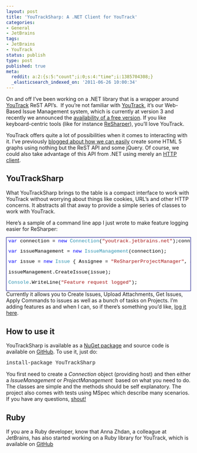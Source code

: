 ```yaml
---
layout: post
title: 'YouTrackSharp: A .NET Client for YouTrack'
categories:
- General
- JetBrains
tags:
- JetBrains
- YouTrack
status: publish
type: post
published: true
meta:
  reddit: a:2:{s:5:"count";i:0;s:4:"time";i:1385704308;}
  _elasticsearch_indexed_on: '2011-06-26 10:00:34'
---
```

<p align="left">On and off I’ve been working on a .NET library that is a wrapper around <a href="http://www.jetbrains.com/youtrack/">YouTrack</a> ReST API’s.  If you’re not familiar with <a href="http://www.jetbrains.com/youtrack/">YouTrack</a>, it’s our Web-Based Issue Management system, which is currently at version 3 and recently we announced the <a href="http://www.jetbrains.com/youtrack/buy/index.jsp">availability of a free version</a>. If you like keyboard-centric tools (like for instance <a href="http://www.jetbrains.com/resharper">ReSharper</a>), you’ll love YouTrack.</p>
<p align="left">YouTrack offers quite a lot of possibilities when it comes to interacting with it. I’ve previously <a href="http://hadihariri.com/2010/12/14/generating-graphs-for-youtrack-with-html-5-and-jquery/">blogged about how we can easily</a> create some HTML 5 graphs using nothing but the ReST API and some jQuery. Of course, we could also take advantage of this API from .NET using merely an <a href="http://hadihariri.com/2011/01/16/easyhttp/">HTTP client</a>.</p>

<h2 align="left">YouTrackSharp</h2>
<p align="left">What YouTrackSharp brings to the table is a compact interface to work with YouTrack without worrying about things like cookies, URL’s and other HTTP concerns. It abstracts all that away to provide a simple series of classes to work with YouTrack.</p>
<p align="left">Here’s a sample of a command line app I just wrote to make feature logging easier for ReSharper:</p>

<div id="scid:9ce6104f-a9aa-4a17-a79f-3a39532ebf7c:ed07736c-dbcc-43b4-9370-bd05ee44e98c" class="wlWriterEditableSmartContent" style="display:inline;float:none;margin:0;padding:0;">
<div style="border:#000080 1px solid;color:#000;font-family:'Courier New', Courier, Monospace;font-size:10pt;">
<div style="background-color:#ffffff;overflow:auto;white-space:nowrap;padding:2px 5px;"><span style="color:#0000ff;">var</span> connection = <span style="color:#0000ff;">new</span> <span style="color:#2b91af;">Connection</span>(<span style="color:#a31515;">"youtrack.jetbrains.net"</span>);connection.Authenticate(<span style="color:#a31515;">"username"</span>, <span style="color:#a31515;">"password"</span>);

<span style="color:#0000ff;">var</span> issueManagement = <span style="color:#0000ff;">new</span> <span style="color:#2b91af;">IssueManagement</span>(connection);

<span style="color:#0000ff;">var</span> issue = <span style="color:#0000ff;">new</span> <span style="color:#2b91af;">Issue</span>
{
Assignee = <span style="color:#a31515;">"ReSharperProjectManager"</span>,
Summary = summary,
Description = description,
ProjectShortName = <span style="color:#a31515;">"RSRP"</span>,
Type = <span style="color:#a31515;">"Feature"</span>
};

issueManagement.CreateIssue(issue);

<span style="color:#2b91af;">Console</span>.WriteLine(<span style="color:#a31515;">"Feature request logged"</span>);

</div>
</div>
</div>
Currently it allows you to Create Issues, Upload Attachments, Get Issues, Apply Commands to issues as well as a bunch of tasks on Projects. I’m adding features as and when I can, so if there’s something you’d like, <a href="http://youtrack.codebetter.com/issues/YTSRP">log it here</a>.
<h2>How to use it</h2>
YouTrackSharp is available as a <a href="http://www.nuget.org">NuGet package</a> and source code is available on <a href="http://github.com/hhariri">GitHub</a>. To use it, just do:

<span style="font-family:Courier New;">install-package YouTrackSharp </span>

You first need to create a <em>Connection </em>object (providing host) and then either a <em>IssueManagement </em>or <em>ProjectManagement</em>  based on what you need to do. The classes are simple and the methods should be self explanatory. The project also comes with tests using MSpec which describe many scenarios. If you have any questions, <a href="http://twitter.com/hhariri">shout!</a>
<h2>Ruby</h2>
If you are a Ruby developer, know that Anna Zhdan, a colleague at JetBrains, has also started working on a Ruby library for YouTrack, which is available on <a href="https://github.com/anna239/youtrack-rest-ruby-library">GitHub</a>
